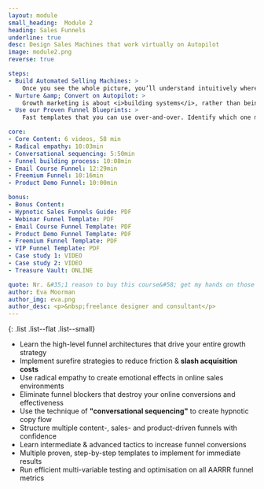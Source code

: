 ```yaml
---
layout: module
small_heading:  Module 2
heading: Sales Funnels
underline: true
desc: Design Sales Machines that work virtually on Autopilot
image: module2.png
reverse: true

steps:
- Build Automated Selling Machines: >
    Once you see the whole picture, you’ll understand intuitively where funnels fit in. Learn to think like a “funnel architect”.
- Nurture &amp; Convert on Autopilot: >
    Growth marketing is about <i>building systems</i>, rather than being a slave to your business. Learn how to take yourself out of the picture.
- Use our Proven Funnel Blueprints: >
    Fast templates that you can use over-and-over. Identify which one matches your business... and have a simple structure that you know will work.

core:
- Core Content: 6 videos, 58 min
- Radical empathy: 10:03min
- Conversational sequencing: 5:50min
- Funnel building process: 10:08min
- Email Course Funnel: 12:29min
- Freemium Funnel: 10:16min
- Product Demo Funnel: 10:00min

bonus:
- Bonus Content:
- Hypnotic Sales Funnels Guide: PDF
- Webinar Funnel Template: PDF
- Email Course Funnel Template: PDF
- Product Demo Funnel Template: PDF
- Freemium Funnel Template: PDF
- VIP Funnel Template: PDF
- Case study 1: VIDEO
- Case study 2: VIDEO
- Treasure Vault: ONLINE

quote: Nr. &#35;1 reason to buy this course&#58; get my hands on those step-by-step funnel templates!!
author: Eva Moorman
author_img: eva.png
author_desc: <p>&nbsp;freelance designer and consultant</p>
---
```


{: .list .list--flat .list--small}
- Learn the high-level funnel architectures that drive your entire growth strategy 
- Implement surefire strategies to reduce friction &amp; **slash acquisition costs** 
- Use radical empathy to create emotional effects in online sales environments
- Eliminate funnel blockers that destroy your online conversions and effectiveness
- Use the technique of **"conversational sequencing"** to create hypnotic copy flow
- Structure multiple content-, sales- and product-driven funnels with confidence
- Learn intermediate &amp; advanced tactics to increase funnel conversions 
- Multiple proven, step-by-step templates to implement for immediate results
- Run efficient multi-variable testing and optimisation on all AARRR funnel metrics
